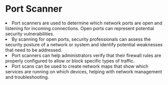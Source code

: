 # Port Scanner
<li>Port scanners are used to determine which network ports are open and listening for incoming connections. Open ports can represent potential security vulnerabilities.
<li>By scanning for open ports, security professionals can assess the security posture of a network or system and identify potential weaknesses that need to be addressed.
<li>Port scanners can help administrators verify that their firewall rules are properly configured to allow or block specific types of traffic.
<li>Port scans can be used to create network maps that show which services are running on which devices, helping with network management and troubleshooting.
